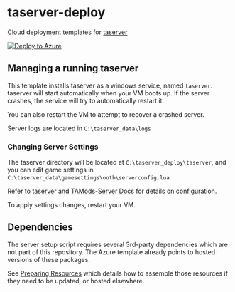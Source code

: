 # taserver-deploy
Cloud deployment templates for [taserver](https://github.com/Griffon26/taserver)

[![Deploy to Azure](https://aka.ms/deploytoazurebutton)](https://portal.azure.com/#create/Microsoft.Template/uri/https%3A%2F%2Fraw.githubusercontent.com%2Fchickenbellyfin%2Ftaserver-deploy%2Fmaster%2Fazure%2Fazuredeploy.json)

## Managing a running taserver

This template installs taserver as a windows service, named `taserver`.
taserver will start automatically when your VM boots up. If the server crashes, the service will try to automatically restart it.

You can also restart the VM to attempt to recover a crashed server.

Server logs are located in `C:\taserver_data\logs`

### Changing Server Settings
The taserver directory will be located at `C:\taserver_deploy\taserver`, and you can edit game settings in `C:\taserver_data\gamesettings\ootb\serverconfig.lua`.

Refer to [taserver](https://github.com/Griffon26/taserver) and [TAMods-Server Docs](https://www.tamods.org/docs/doc_srv_api_overview.html) for details on configuration.

To apply settings changes, restart your VM.


## Dependencies
The server setup script requires several 3rd-party dependencies which are not part of this repository. The Azure template already points to hosted versions of these packages. 

See [Preparing Resources](preparing_resources.md) which details how to assemble those resources if they need to be updated, or hosted elsewhere. 

